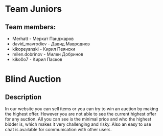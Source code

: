 # Team Juniors
## Team members:
- Merhatt - Мерхат Панджаров
- david_mavrodiev - Давид Мавродиев
- kikopeyanski - Кирил Пеянски
- milen.dobrinov - Милен Добринов
- kiko0o7 - Кирил Пасков

# Blind Auction
## Description
In our website you can sell items or you can try to win an auction by making the highest offer.
However you are not able to see the current highest offer for any auction. All you can see is the minimal 
price and who the highest bidder is, which makes it very challenging and risky. Also an easy to use chat is 
available for communication with other users.
